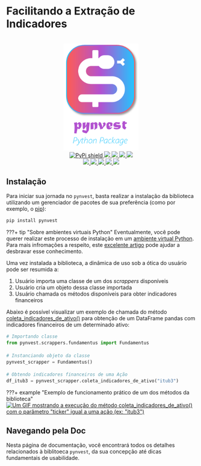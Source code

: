 # Facilitando a Extração de Indicadores

<div align="center">
    <br><img src="https://github.com/ThiagoPanini/pynvest/blob/v1.0.x/docs/assets/imgs/logo/logo-com-nome.png?raw=true" width=200 alt="datadelivery-logo">
</div>

<div align="center">

  <a href="https://pypi.org/project/pynvest/">
    <img src="https://img.shields.io/pypi/v/pynvest?style=flate&logo=python&logoColor=FFFFFF&color=22C7FF" alt="PyPi shield">
  </a>

  <a href="">
    <img src="https://img.shields.io/pypi/dm/pynvest?logo=pypi&logoColor=FFFFFF&color=B252D0">
  </a>
  
  <a href="">
    <img src="https://img.shields.io/github/actions/workflow/status/ThiagoPanini/pynvest/ci-main.yml?label=ci&logo=github&logoColor=FFFFFF">
  </a>

  <a href="https://codecov.io/github/ThiagoPanini/pynvest">
    <img src="https://codecov.io/github/ThiagoPanini/pynvest/branch/main/graph/badge.svg?token=L4KO1RM63H">
  </a>

  <a href="https://pynvest.readthedocs.io/en/latest/?badge=latest">
    <img src="https://readthedocs.org/projects/pynvest/badge/?version=latest">
  </a>

  <br>

  <a href="https://www.python.org/">
    <img src="https://img.shields.io/badge/python-grey?style=for-the-badge&logo=python&logoColor=22C7FF">
  </a>

  <a href="https://docs.pytest.org/">
    <img src="https://img.shields.io/badge/pytest-grey?style=for-the-badge&logo=pytest&logoColor=22C7FF">
  </a>

  <a href="https://www.mkdocs.org/">
    <img src="https://img.shields.io/badge/mkdocs-grey?style=for-the-badge&logo=markdown&logoColor=22C7FF">
  </a>

  <a href="https://readthedocs.org/">
    <img src="https://img.shields.io/badge/readthedocs-grey?style=for-the-badge&logo=readthedocs&logoColor=22C7FF">
  </a>

  <a href="https://github.com/">
    <img src="https://img.shields.io/badge/github-grey?style=for-the-badge&logo=github&logoColor=22C7FF">
  </a>

</div>


## Instalação

Para iniciar sua jornada no `pynvest`, basta realizar a instalação da biblioteca utilizando um gerenciador de pacotes de sua preferência (como por exemplo, o [pip](https://pypi.org/project/pip/)):

```python
pip install pynvest
```

???+ tip "Sobre ambientes virtuais Python"
    Eventualmente, você pode querer realizar este processo de instalação em um [ambiente virtual Python](https://docs.python.org/3/library/venv.html). Para mais infromações a respeito, este [excelente artigo](https://realpython.com/python-virtual-environments-a-primer/) pode ajudar a desbravar esse conhecimento.

Uma vez instalada a biblioteca, a dinâmica de uso sob a ótica do usuário pode ser resumida a:

1. Usuário importa uma classe de um dos *scrappers* disponíveis
2. Usuário cria um objeto dessa classe importada
3. Usuário chamada os métodos disponíveis para obter indicadores financeiros

Abaixo é possível visualizar um exemplo de chamada do método [coleta_indicadores_de_ativo()]() para obtenção de um DataFrame pandas com indicadores financeiros de um determinado ativo:

```python
# Importando classe
from pynvest.scrappers.fundamentus import Fundamentus

# Instanciando objeto da classe
pynvest_scrapper = Fundamentus()

# Obtendo indicadores financeiros de uma Ação
df_itub3 = pynvest_scrapper.coleta_indicadores_de_ativo("itub3")
```

???+ example "Exemplo de funcionamento prático de um dos métodos da biblioteca"
    [![Um GIF mostrando a execução do método coleta_indicadores_de_ativo() com o parâmetro "ticker" igual a uma ação (ex: "itub3")](https://github.com/ThiagoPanini/pynvest/blob/docs/atualizacao-de-documentacao/docs/assets/gifs/pynvest-coleta_indicadores_de_ativo_acao.gif?raw=true)](https://github.com/ThiagoPanini/pynvest/blob/docs/atualizacao-de-documentacao/docs/assets/gifs/pynvest-coleta_indicadores_de_ativo_acao.gif?raw=true)

## Navegando pela Doc

Nesta página de documentação, você encontrará todos os detalhes relacionados à biblitoeca `pynvest`, da sua concepção até dicas fundamentais de usabilidade.